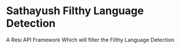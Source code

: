 # Sathayush Filthy Language Detection
A Resi API Framework Which will filter the Filthy Language Detection
